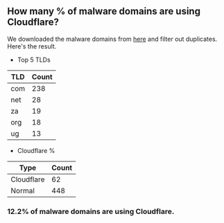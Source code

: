 ## How many % of malware domains are using Cloudflare?


We downloaded the malware domains from [here](https://urlhaus.abuse.ch) and filter out duplicates.
Here's the result.


[//]: # (start replacement)


- Top 5 TLDs

| TLD | Count |
| --- | --- |
| com | 238 |
| net | 28 |
| za | 19 |
| org | 18 |
| ug | 13 |


- Cloudflare %

| Type | Count |
| --- | --- |
| Cloudflare | 62 |
| Normal | 448 |


### 12.2% of malware domains are using Cloudflare.